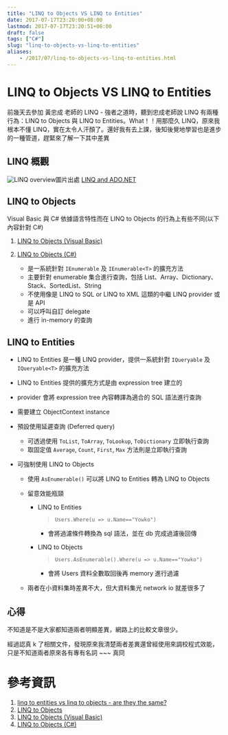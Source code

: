 ```yaml
---
title: "LINQ to Objects VS LINQ to Entities"
date: 2017-07-17T23:20:00+08:00
lastmod: 2017-07-17T23:20:51+08:00
draft: false
tags: ["C#"]
slug: "linq-to-objects-vs-linq-to-entities"
aliases:
    - /2017/07/linq-to-objects-vs-linq-to-entities.html
---
```

# LINQ to Objects VS LINQ to Entities
前幾天去參加 黃忠成 老師的 LINQ - 強者之道時，聽到忠成老師說 LINQ 有兩種行為：LINQ to Objects 與 LINQ to Entities。What！！用那麼久 LINQ，原來我根本不懂 LINQ，實在太令人汗顏了。還好我有去上課，後知後覺地學習也是進步的一種管道，趕緊來了解一下其中差異

## LINQ 概觀

![LINQ overview](https://docs.microsoft.com/en-us/dotnet/framework/data/adonet/media/dpue-linqtoadonetoverview-bpuedev11.gif?WT.mc_id=DOP-MVP-5002594)圖片出處 [LINQ and ADO.NET](https://docs.microsoft.com/en-us/dotnet/framework/data/adonet/linq-and-ado-net?WT.mc_id=DOP-MVP-5002594)

## LINQ to Objects

Visual Basic 與 C# 依據語言特性而在 LINQ to Objects 的行為上有些不同(以下內容針對 C#)

1.  [LINQ to Objects (Visual Basic)](https://docs.microsoft.com/en-us/dotnet/visual-basic/programming-guide/concepts/linq/linq-to-objects?WT.mc_id=DOP-MVP-5002594)
2.  [LINQ to Objects (C#)](https://docs.microsoft.com/en-us/dotnet/csharp/programming-guide/concepts/linq/linq-to-objects?WT.mc_id=DOP-MVP-5002594)


    *   是一系統針對 `IEnumerable` 及 `IEnumerable<T>` 的擴充方法
    *   主要針對 enumerable 集合進行查詢，包括 List、Array、Dictionary、Stack、SortedList、String
    *   不使用像是 LINQ to SQL or LINQ to XML 這類的中繼 LINQ provider 或是 API
    *   可以呼叫自訂 delegate
    *   進行 in-memory 的查詢


## LINQ to Entities

*   LINQ to Entities 是一種 LINQ provider，提供一系統針對 `IQueryable` 及 `IQueryable<T>` 的擴充方法
*   LINQ to Entities 提供的擴充方式是由 expression tree 建立的
*   provider 會將 expression tree 內容轉譯為適合的 SQL 語法進行查詢
*   需要建立 ObjectContext instance
*   預設使用延遲查詢 (Deferred query)


    *   可透過使用 `ToList`, `ToArray`, `ToLookup`, `ToDictionary` 立即執行查詢
    *   取固定值 `Average`, `Count`, `First`, `Max` 方法則是立即執行查詢

*   可強制使用 LINQ to Objects


    *   使用 `AsEnumerable()` 可以將 LINQ to Entities 轉為 LINQ to Objects
    *   留意效能瓶頸


        *   LINQ to Entities

            > `Users.Where(u => u.Name=="Yowko")`

            *   會將過濾條件轉換為 sql 語法，並在 db 完成過濾後回傳

        *   LINQ to Objects

            > `Users.AsEnumerable().Where(u => u.Name=="Yowko")`

            *   會將 Users 資料全數取回後再 memory 進行過濾

    *   兩者在小資料集時差異不大，但大資料集光 network io 就差很多了

## 心得

不知道是不是大家都知道兩者明顯差異，網路上的比較文章很少。

經過認真 k 了相關文件，發現原來我清楚兩者差異還曾經使用來調校程式效能，只是不知道兩者原來各有專有名詞 ~~~ 真冏

# 參考資訊

1.  [linq to entities vs linq to objects - are they the same?](https://stackoverflow.com/questions/7192040/linq-to-entities-vs-linq-to-objects-are-they-the-same)
2.  [LINQ to Objects](https://msdn.microsoft.com/en-us/library/bb397919.aspx)
3.  [LINQ to Objects (Visual Basic)](https://docs.microsoft.com/en-us/dotnet/visual-basic/programming-guide/concepts/linq/linq-to-objects)
4.  [LINQ to Objects (C#)](https://docs.microsoft.com/en-us/dotnet/csharp/programming-guide/concepts/linq/linq-to-objects)
